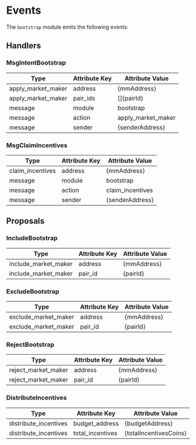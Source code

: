 <!-- order: 5 -->

# Events

The `bootstrap` module emits the following events:

## Handlers

### MsgIntentBootstrap

| Type               | Attribute Key | Attribute Value    |
|--------------------|---------------|--------------------|
| apply_market_maker | address       | {mmAddress}        |
| apply_market_maker | pair_ids      | []{pairId}         |
| message            | module        | bootstrap        |
| message            | action        | apply_market_maker |
| message            | sender        | {senderAddress}    |

### MsgClaimIncentives

| Type             | Attribute Key | Attribute Value  |
|------------------|---------------|------------------|
| claim_incentives | address       | {mmAddress}      |
| message          | module        | bootstrap      |
| message          | action        | claim_incentives |
| message          | sender        | {senderAddress}  |

## Proposals

### IncludeBootstrap

| Type                 | Attribute Key | Attribute Value |
|----------------------|---------------|-----------------|
| include_market_maker | address       | {mmAddress}     |
| include_market_maker | pair_id       | {pairId}        |


### ExcludeBootstrap

| Type                 | Attribute Key | Attribute Value |
|----------------------|---------------|-----------------|
| exclude_market_maker | address       | {mmAddress}     |
| exclude_market_maker | pair_id       | {pairId}        |


### RejectBootstrap

| Type                | Attribute Key | Attribute Value |
|---------------------|---------------|-----------------|
| reject_market_maker | address       | {mmAddress}     |
| reject_market_maker | pair_id       | {pairId}        |


### DistributeIncentives

| Type                  | Attribute Key    | Attribute Value        |
|-----------------------|------------------|------------------------|
| distribute_incentives | budget_address   | {budgetAddress}        |
| distribute_incentives | total_incentives | {totalIncentivesCoins} |

